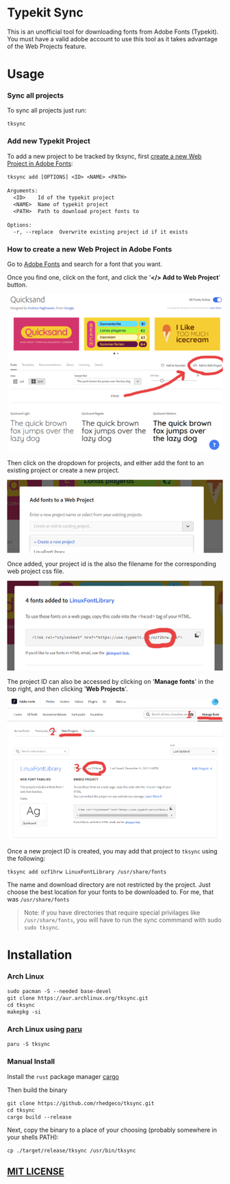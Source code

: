 # Typekit Sync
This is an unofficial tool for downloading fonts from Adobe Fonts (Typekit). You must have a valid adobe account to use this tool as it takes advantage of the Web Projects feature.

# Usage
### Sync all projects
To sync all projects just run:
```
tksync
```

### Add new Typekit Project
To add a new project to be tracked by tksync, first [create a new Web Project in Adobe Fonts](#how-to-create-a-new-web-project-in-adobe-fonts):
```
tksync add [OPTIONS] <ID> <NAME> <PATH>

Arguments:
  <ID>    Id of the typekit project
  <NAME>  Name of typekit project
  <PATH>  Path to download project fonts to

Options:
  -r, --replace  Overwrite existing project id if it exists
```

### How to create a new Web Project in Adobe Fonts
Go to [Adobe Fonts](https://fonts.adobe.com) and search for a font that you want.

Once you find one, click on the font, and click the '**</> Add to Web Project**' button.

![Add to Web Project](./readme-assets/adobe-fonts-quicksand.png)

Then click on the dropdown for projects, and either add the font to an existing project or create a new project.

![Create new project](./readme-assets/create-new-project.png)

Once added, your project id is the also the filename for the corresponding web project css file.

![Project ID](./readme-assets/project-id.png)

The project ID can also be accessed by clicking on '**Manage fonts**' in the top right, and then clicking '**Web Projects**'.

![Manage Fonts](./readme-assets/manage-fonts.png)

Once a new project ID is created, you may add that project to `tksync` using the following:
```
tksync add ozf1hrw LinuxFontLibrary /usr/share/fonts
```

The name and download directory are not restricted by the project. Just choose the best location for your fonts to be downloaded to. For me, that was `/usr/share/fonts`

> Note: if you have directories that require special privilages like `/usr/share/fonts`, you will have to run the sync commmand with sudo `sudo tksync`.

# Installation
### Arch Linux
```
sudo pacman -S --needed base-devel
git clone https://aur.archlinux.org/tksync.git
cd tksync
makepkg -si
```
### Arch Linux using [paru](https://github.com/Morganamilo/paru)
```
paru -S tksync
```
### Manual Install
Install the `rust` package manager [cargo](https://doc.rust-lang.org/cargo/getting-started/installation.html)

Then build the binary
```
git clone https://github.com/rhedgeco/tksync.git
cd tksync
cargo build --release
```

Next, copy the binary to a place of your choosing (probably somewhere in your shells PATH):
```
cp ./target/release/tksync /usr/bin/tksync
```

## [MIT LICENSE](LICENSE.md)